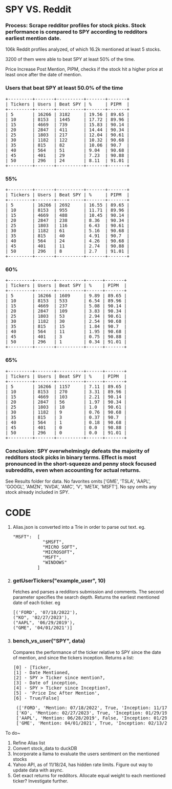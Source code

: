 <h1>SPY VS. Reddit</h1>

<h3>Process: Scrape redditor profiles for stock picks. Stock performance is compared to SPY according to redditors earliest mention date.</h3>

106k Reddit profiles analyzed, of which 16.2k mentioned at least 5 stocks.

3200 of them were able to beat SPY at least 50% of the time. 

Price Increase Post Mention, PIPM, checks if the stock hit a higher price at least once after the date of mention. 

<h3>Users that beat SPY at least 50.0% of the time</h3>
<pre>
+---------+-------+----------+-------+-------+
| Tickers | Users | Beat SPY | %     | PIPM  |
+---------+-------+----------+-------+-------+
| 5       | 16266 | 3182     | 19.56 | 89.65 |
| 10      | 8153  | 1445     | 17.72 | 89.96 |
| 15      | 4669  | 739      | 15.83 | 90.14 |
| 20      | 2847  | 411      | 14.44 | 90.34 |
| 25      | 1803  | 217      | 12.04 | 90.61 |
| 30      | 1182  | 122      | 10.32 | 90.68 |
| 35      | 815   | 82       | 10.06 | 90.7  |
| 40      | 564   | 51       | 9.04  | 90.68 |
| 45      | 401   | 29       | 7.23  | 90.88 |
| 50      | 296   | 24       | 8.11  | 91.01 |
+---------+-------+----------+-------+-------+   
</pre>


<h3>55%</h3>
<pre>
+---------+-------+----------+-------+-------+
| Tickers | Users | Beat SPY | %     | PIPM  |
+---------+-------+----------+-------+-------+
| 5       | 16266 | 2692     | 16.55 | 89.65 |
| 10      | 8153  | 955      | 11.71 | 89.96 |
| 15      | 4669  | 488      | 10.45 | 90.14 |
| 20      | 2847  | 238      | 8.36  | 90.34 |
| 25      | 1803  | 116      | 6.43  | 90.61 |
| 30      | 1182  | 61       | 5.16  | 90.68 |
| 35      | 815   | 40       | 4.91  | 90.7  |
| 40      | 564   | 24       | 4.26  | 90.68 |
| 45      | 401   | 11       | 2.74  | 90.88 |
| 50      | 296   | 8        | 2.7   | 91.01 |
+---------+-------+----------+-------+-------+   
</pre>

<h3>60%</h3>
<pre>
+---------+-------+----------+------+-------+
| Tickers | Users | Beat SPY | %    | PIPM  |
+---------+-------+----------+------+-------+
| 5       | 16266 | 1609     | 9.89 | 89.65 |
| 10      | 8153  | 533      | 6.54 | 89.96 |
| 15      | 4669  | 237      | 5.08 | 90.14 |
| 20      | 2847  | 109      | 3.83 | 90.34 |
| 25      | 1803  | 53       | 2.94 | 90.61 |
| 30      | 1182  | 30       | 2.54 | 90.68 |
| 35      | 815   | 15       | 1.84 | 90.7  |
| 40      | 564   | 11       | 1.95 | 90.68 |
| 45      | 401   | 3        | 0.75 | 90.88 |
| 50      | 296   | 1        | 0.34 | 91.01 |
+---------+-------+----------+------+-------+</pre>

<h3>65%</h3>
<pre>
+---------+-------+----------+------+-------+
| Tickers | Users | Beat SPY | %    | PIPM  |
+---------+-------+----------+------+-------+
| 5       | 16266 | 1157     | 7.11 | 89.65 |
| 10      | 8153  | 270      | 3.31 | 89.96 |
| 15      | 4669  | 103      | 2.21 | 90.14 |
| 20      | 2847  | 56       | 1.97 | 90.34 |
| 25      | 1803  | 18       | 1.0  | 90.61 |
| 30      | 1182  | 9        | 0.76 | 90.68 |
| 35      | 815   | 3        | 0.37 | 90.7  |
| 40      | 564   | 1        | 0.18 | 90.68 |
| 45      | 401   | 0        | 0.0  | 90.88 |
| 50      | 296   | 0        | 0.0  | 91.01 |
+---------+-------+----------+------+-------+</pre>

<h3>Conclusion: SPY overwhelmingly defeats the majority of redditors stock picks in binary terms. Effect is most pronounced in the short-squeeze and penny stock focused subreddits, even when accounting for actual returns.</h3>

See Results folder for data. No favorites omits ['GME', 'TSLA', 'AAPL', 'GOOGL', 'AMZN', 'NVDA', 'AMC', 'V', 'META', 'MSFT']. No spy omits any stock already included in SPY.

<h1>CODE</h1>

1. Alias.json is converted into a Trie in order to parse out text. eg.
   
   <pre>"MSFT":  [
              "$MSFT",
              "MICRO SOFT",
              "MICROSOFT",
              "MSFT",
              "WINDOWS"
            ]</pre>
          
2. <h3>getUserTickers("example_user", 10)</h3>
   
   Fetches and parses a redditors submission and comments. The second parameter specifies the search depth. Returns the earliest mentioned date of each ticker. eg
   
   <pre>[('FORD', '07/18/2022'),
   ("KO", '02/27/2023'),
   ("AAPL", '06/29/2019'),
   ("GME", '04/01/2021')]
   </pre>


3. <h3>bench_vs_user("SPY", data)</h3>

    Compares the performance of the ticker relative to SPY since the date of mention, and since the tickers inception. Returns a list:

<pre>
   [0] - [Ticker, 
   [1] - Date Mentioned, 
   [2] - SPY > Ticker since mention?, 
   [3] - Date of inception, 
   [4] - SPY > Ticker since Inception?, 
   [5] - 'Price Inc After Mention',
   [6] - True/False]</pre>

   <pre>
    (['FORD', 'Mention: 07/18/2022', True, 'Inception: 11/17/1994', True, 'Price Inc After Mention', True],
    ['KO', 'Mention: 02/27/2023', True, 'Inception: 01/29/1993', True, 'Price Inc After Mention', True],
    ['AAPL', 'Mention: 06/28/2019', False, 'Inception: 01/29/1993', False, 'Price Inc After Mention', True],
    ['GME', 'Mention: 04/01/2021', True, 'Inception: 02/13/2002', False, 'Price Inc After Mention', True])</pre>


To do~ 
1. Refine Alias list
2. Convert stock_data to duckDB
3. Incorporate a llama to evaluate the users sentiment on the mentioned stocks
4. Yahoo API, as of 11/18/24, has hidden rate limits. Figure out way to update data with async.
5. Get exact returns for redditors. Allocate equal weight to each mentioned ticker? Investigate further.
